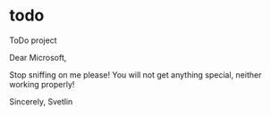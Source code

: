 # todo
ToDo project

 Dear Microsoft,  
 
 Stop sniffing on me please! You will not get anything special, neither working properly!

Sincerely,
Svetlin

